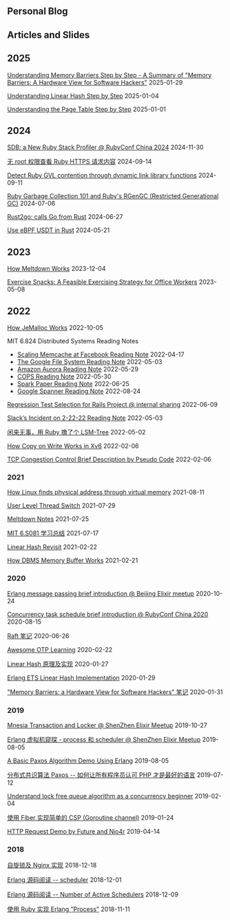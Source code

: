 ## Personal Blog
## Articles and Slides
## 2025
[Understanding Memory Barriers Step by Step - A Summary of "Memory Barriers: A Hardware View for Software Hackers"](./blog/2025-01-27-memory-barrier.md) 2025-01-29

[Understanding Linear Hash Step by Step](./blog/2025-01-04-linear-hash.md) 2025-01-04

[Understanding the Page Table Step by Step](./blog/2025-01-01.md) 2025-01-01

## 2024
[SDB: a New Ruby Stack Profiler @ RubyConf China 2024](./slides/slides/sdb-a-new-ruby-stack-profiler@RubyConf-China-2024.key) 2024-11-30

[无 root 权限查看 Ruby HTTPS 请求内容](https://ruby-china.org/topics/43886) 2024-09-14

[Detect Ruby GVL contention through dynamic link library functions](https://ruby-china.org/topics/43883) 2024-09-11

[Ruby Garbage Collection 101 and Ruby's RGenGC (Restricted Generational GC)](https://ruby-china.org/topics/43798) 2024-07-06

[Rust2go: calls Go from Rust](https://ruby-china.org/topics/43765) 2024-06-27

[Use eBPF USDT in Rust](https://github.com/yfractal/blog/issues/15) 2024-05-21

## 2023
[How Meltdown Works](https://github.com/yfractal/blog/issues/14) 2023-12-04

[Exercise Snacks: A Feasible Exercising Strategy for Office Workers](https://github.com/yfractal/blog/issues/12) 2023-05-08

## 2022

[How JeMalloc Works](./blog/2022-10-05-jemalloc.md) 2022-10-05

MIT 6.824 Distributed Systems Reading Notes
  - [Scaling Memcache at Facebook Reading Note](https://github.com/yfractal/blog/issues/8#issuecomment-1100841630) 2022-04-17
  - [The Google File System Reading Note](https://github.com/yfractal/blog/issues/8#issuecomment-1115903733) 2022-05-03
  - [Amazon Aurora Reading Note](https://github.com/yfractal/blog/issues/8#issuecomment-1140428705) 2022-05-29
  - [COPS Reading Note](https://github.com/yfractal/blog/issues/8#issuecomment-1207530839) 2022-05-30
  - [Spark Paper Reading Note](https://github.com/yfractal/blog/issues/8#issuecomment-1193444846) 2022-06-25
  - [Google Spanner Reading Note](https://github.com/yfractal/blog/issues/8#issuecomment-1225041302) 2022-08-24

[Regression Test Selection for Rails Project @ internal sharing](./slides/Regression-Test-Selection-for-Rails-Project.key) 2022-06-09

[Slack’s Incident on 2-22-22 Reading Note](./blog/2022-05-03-slack-incident-reading-note.md) 2022-05-03

[闲来无事，用 Ruby 撸了个 LSM-Tree](https://ruby-china.org/topics/42363) 2022-05-02

[How Copy on Write Works in Xv6](./slides/cow-in-xv6.key) 2022-02-06

[TCP Congestion Control Brief Description by Pseudo Code](./blog/2022-02-06-tcp-congestion-control.md) 2022-02-06

### 2021
[How Linux finds physical address through virtual memory](./blog/2021-08-11-how-linux-finds-physical-address-through-virtual-address.md) 2021-08-11

[User Level Thread Switch](./blog/2021-07-29-user-level-thread-switch.md) 2021-07-29

[Meltdown Notes](./blog/2021-07-25-meltdown.md) 2021-07-25

[MIT 6.S081 学习总结](https://ruby-china.org/topics/41485) 2021-07-17

[Linear Hash Revisit](https://ruby-china.org/topics/40930) 2021-02-22

[How DBMS Memory Buffer Works](https://ruby-china.org/topics/40932) 2021-02-21

### 2020
[Erlang message passing brief introduction @ Beijing Elixir meetup](./slides/erlang-message-passing.key) 2020-10-24

[Concurrency task schedule brief introduction @ RubyConf China 2020](./slides/Concurrency-task-schedule-brief-introduction@RubyConf-China-2020.key) 2020-08-15

[Raft 笔记](https://ruby-china.org/topics/40018)  2020-06-26

[Awesome OTP Learning](https://github.com/yfractal/awesome-otp-learning) 2020-02-22

[Linear Hash 原理及实现](https://ruby-china.org/topics/39466) 2020-01-27

[Erlang ETS Linear Hash Implementation](https://ruby-china.org/topics/39470) 2020-01-29

["Memory Barriers: a Hardware View for Software Hackers" 笔记](https://ruby-china.org/topics/39474) 2020-01-31

### 2019
[Mnesia Transaction and Locker @ ShenZhen Elixir Meetup](https://github.com/Pragmatic-Elixir-Meetup/shenzhen-meetup/tree/master/2019-10-27/mnesia-transaction-and-locker) 2019-10-27

[Erlang 虚拟机窥探 - process 和 scheduler @ ShenZhen Elixir Meetup](https://github.com/Pragmatic-Elixir-Meetup/shenzhen-meetup/tree/master/2019-08-04/erlang%20%E8%99%9A%E6%8B%9F%E6%9C%BA%E7%AA%A5%E6%8E%A2%20-%20%E4%BD%BF%E7%94%A8%20ruby%20%E6%A8%A1%E6%8B%9F%20erlang%20process%20%E5%92%8C%20scheduler) 2019-08-05

[A Basic Paxos Algorithm Demo Using Erlang](https://ruby-china.org/topics/38909) 2019-08-05

[分布式共识算法 Paxos -- 如何让所有程序员认可 PHP 才是最好的语言](https://ruby-china.org/topics/38833) 2019-07-12

[Understand lock free queue algorithm as a concurrency beginner](https://ruby-china.org/topics/38086) 2019-02-04

[使用 Fiber 实现简单的 CSP (Goroutine channel)](https://ruby-china.org/topics/38041) 2019-01-24

[HTTP Request Demo by Future and Nio4r](https://ruby-china.org/topics/38404) 2019-04-14

### 2018
[自旋锁及 Nginx 实现](https://ruby-china.org/topics/37916) 2018-12-18

[Erlang 源码阅读 -- scheduler](https://ruby-china.org/topics/37840) 2018-12-01

[Erlang 源码阅读 -- Number of Active Schedulers](https://ruby-china.org/topics/37874) 2018-12-09

[使用 Ruby 实现 Erlang "Process"](https://ruby-china.org/topics/37750) 2018-11-11
